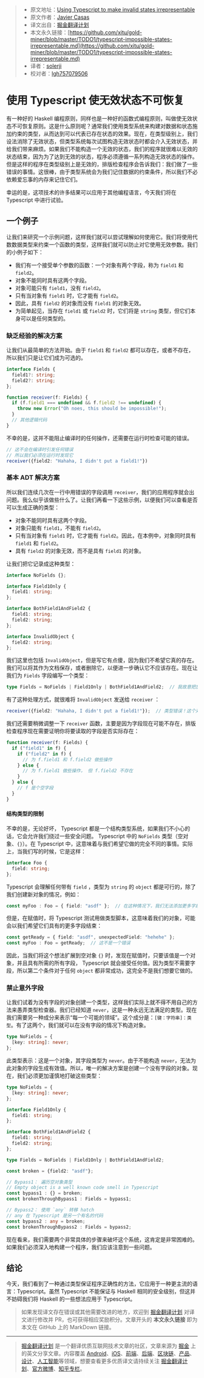 > * 原文地址：[Using Typescript to make invalid states irrepresentable](http://www.javiercasas.com/articles/typescript-impossible-states-irrepresentable)
> * 原文作者：[Javier Casas](http://www.javiercasas.com)
> * 译文出自：[掘金翻译计划](https://github.com/xitu/gold-miner)
> * 本文永久链接：[https://github.com/xitu/gold-miner/blob/master/TODO1/typescript-impossible-states-irrepresentable.md](https://github.com/xitu/gold-miner/blob/master/TODO1/typescript-impossible-states-irrepresentable.md)
> * 译者：[solerji](https://github.com/solerji)
> * 校对者：[lgh757079506](https://github.com/lgh757079506)

# 使用 Typescript 使无效状态不可恢复

有一种好的 Haskell 编程原则，同样也是一种好的函数式编程原则，叫做使无效状态不可恢复原则。这是什么原则呢？通常我们使用类型系统来构建对数据和状态施加约束的类型，从而达到可以代表已存在状态的效果。现在，在类型级别上，我们设法消除了无效状态，但类型系统每次试图构造无效状态时都会介入无效状态，并给我们带来麻烦。如果我们不能构造一个无效的状态，我们的程序就很难以无效的状态结束，因为为了达到无效的状态，程序必须遵循一系列构造无效状态的操作。但是这样的程序在类型级别上是无效的，排版检查程序会告诉我们：我们做了一些错误的事情。这很棒，由于类型系统会为我们记住数据的约束条件，所以我们不必依赖爱忘事的内存来记住它们。

幸运的是，这项技术的许多结果可以应用于其他编程语言，今天我们将在 Typescript 中进行试验。

## 一个例子

让我们来研究一个示例问题，这样我们就可以尝试理解如何使用它。我们将使用代数数据类型来约束一个函数的类型，这样我们就可以防止对它使用无效参数。我们的小例子如下：

* 我们有一个接受单个参数的函数：一个对象有两个字段，称为 `field1` 和 `field2`。
* 对象不能同时具有这两个字段。
* 对象可能只有 `field1`，没有 `field2`。
* 只有当对象有 `field1` 时，它才能有 `field2`。
* 因此，具有 `field2` 的对象而没有 `field1` 的对象无效。
* 为简单起见，当存在 `field1` 或 `field2` 时，它们将是 `string` 类型，但它们本身可以是任何类型的。

### 缺乏经验的解决方案

让我们从最简单的方法开始。由于 `field1` 和 `field2` 都可以存在，或者不存在，所以我们只是让它们成为可选的。

```typescript
interface Fields {
  field1?: string;
  field2?: string;
};

function receiver(f: Fields) {
  if (f.field1 === undefined && f.field2 !== undefined) {
    throw new Error("Oh noes, this should be impossible!");
  }
  // 其他逻辑代码
}
```

不幸的是，这并不能阻止编译时的任何操作，还需要在运行时检查可能的错误。

```typescript
// 这不会在编译时引发任何错误
// 所以我们必须在运行时发现它
receiver({field2: "Hahaha, I didn't put a field1!"})
```

### 基本 ADT 解决方案

所以我们连续几次在一行中用错误的字段调用 `receiver`，我们的应用程序就会出问题。我么似乎该做些什么了。让我们再看一下这些示例，以便我们可以查看是否可以生成正确的类型：

* 对象不能同时具有这两个字段。
* 对象只能有 `field1`，不能有 `field2`。
* 只有当对象有 `field1` 时，它才能有 `field2`。因此，在本例中，对象同时具有 `field1` 和 `field2`。
* 具有 `field2` 的对象无效，而不是具有 `field1` 的对象。

让我们把它记录成这种类型：

```typescript
interface NoFields {};

interface Field1Only {
  field1: string;
};

interface BothField1AndField2 {
  field1: string;
  field2: string;
};

interface InvalidObject {
  field2: string;
};
```

我们这里也包括 `InvalidObject`，但是写它有点傻，因为我们不希望它真的存在。我们可以将其作为文档保存，或者删除它，以便进一步确认它不应该存在。现在让我们为 `Fields` 字段编写一个类型：

```typescript
type Fields = NoFields | Field1Only | BothField1AndField2;  // 我故意把放在这里的无效对象忘了
```

有了这种处理方式，就很难将 `InvalidObject` 发送给 `receiver` ：

```typescript
receiver({field2: "Hahaha, I didn't put a field1!"});  // 类型错误！这个对象和 `Fields` 不匹配
```

我们还需要稍微调整一下 `receiver` 函数，主要是因为字段现在可能不存在，排版检查程序现在需要证明你将要读取的字段是否实际存在：

```typescript
function receiver(f: Fields) {
  if ("field1" in f) {
    if ("field2" in f) {
      // 为 f.field1 和 f.field2 做些操作
    } else {
      // 为 f.field1 做些操作， 但 f.field2 不存在
    }
  } else {
    // f 是个空字段
  }
}
```

#### 结构类型的限制

不幸的是，无论好坏， Typescript 都是一个结构类型系统，如果我们不小心的话，它会允许我们绕过一些安全问题。 Typescript 中的 `NoFields` 类型（空对象、`{}`）。在 Typescript 中，这意味着与我们希望它做的完全不同的事情。实际上，当我们写的时候，它是这样：

```typescript
interface Foo {
  field: string;
};
```

Typescript 会理解任何带有 `field` ，类型为 `string` 的 `object` 都是可行的，除了我们创建新对象的情况，例如：

```typescript
const myFoo : Foo = { field: "asdf" };  // 在这种情况下，我们无法添加更多字段
```

但是，在赋值时，将 Typescript 测试用做类型脚本，这意味着我们的对象，可能会以我们希望它们具有的更多字段结束：

```typescript
const getReady = { field: "asdf", unexpectedField: "hehehe" };
const myFoo : Foo = getReady;  // 这不是一个错误
```

因此，当我们将这个想法扩展到空对象 `{}` 时，发现在赋值时，只要该值是一个对象，并且具有所需的所有字段， Typescript 就会接受任何值。因为类型不需要字段，所以第二个条件对于任何 `object` 都非常成功，这完全不是我们想要它做的。

### 禁止意外字段

让我们试着为没有字段的对象创建一个类型，这样我们实际上就不得不用自己的方法来愚弄类型检查器。我们已经知道 `never`，这是一种永远无法满足的类型。现在我们需要另一种成分来表示“每一个可能的领域”。这个成分是：`[键：字符串]：类型`。有了这两个，我们就可以在没有字段的情况下构造对象。

```typescript
type NoFields = {
  [key: string]: never;
};
```

此类型表示：这是一个对象，其字段类型为 `never`。由于不能构造 `never`，无法为此对象的字段生成有效值。所以，唯一的解决方案是创建一个没有字段的对象。现在，我们必须更加谨慎地打破这些类型：

```typescript
type NoFields = {
  [key: string]: never;
};

interface Field1Only {
  field1: string;
};

interface BothField1AndField2 {
  field1: string;
  field2: string;
};

type Fields = NoFields | Field1Only | BothField1AndField2;

const broken = {field2: "asdf"};

// Bypass1： 遍历空对象类型
// Empty object is a well known code smell in Typescript
const bypass1 : {} = broken;
const brokenThroughBypass1 : Fields = bypass1;

// Bypass2： 使用 `any` 转移 hatch
// any 在 Typescript 是另一个有名的代码 
const bypass2 : any = broken;
const brokenThroughBypass2 : Fields = bypass2;
```

现在看来，我们需要两个非常具体的步骤来破坏这个系统，这肯定是非常困难的。如果我们必须深入地构建一个程序，我们应该注意到一些问题。

## 结论

今天，我们看到了一种通过类型保证程序正确性的方法，它应用于一种更主流的语言：Typescript。虽然 Typescript 不能保证与 Haskell 相同的安全级别，但这并不妨碍我们将 Haskell 的一些想法应用于 Typescript。

> 如果发现译文存在错误或其他需要改进的地方，欢迎到 [掘金翻译计划](https://github.com/xitu/gold-miner) 对译文进行修改并 PR，也可获得相应奖励积分。文章开头的 **本文永久链接** 即为本文在 GitHub 上的 MarkDown 链接。

---

> [掘金翻译计划](https://github.com/xitu/gold-miner) 是一个翻译优质互联网技术文章的社区，文章来源为 [掘金](https://juejin.im) 上的英文分享文章。内容覆盖 [Android](https://github.com/xitu/gold-miner#android)、[iOS](https://github.com/xitu/gold-miner#ios)、[前端](https://github.com/xitu/gold-miner#前端)、[后端](https://github.com/xitu/gold-miner#后端)、[区块链](https://github.com/xitu/gold-miner#区块链)、[产品](https://github.com/xitu/gold-miner#产品)、[设计](https://github.com/xitu/gold-miner#设计)、[人工智能](https://github.com/xitu/gold-miner#人工智能)等领域，想要查看更多优质译文请持续关注 [掘金翻译计划](https://github.com/xitu/gold-miner)、[官方微博](http://weibo.com/juejinfanyi)、[知乎专栏](https://zhuanlan.zhihu.com/juejinfanyi)。
